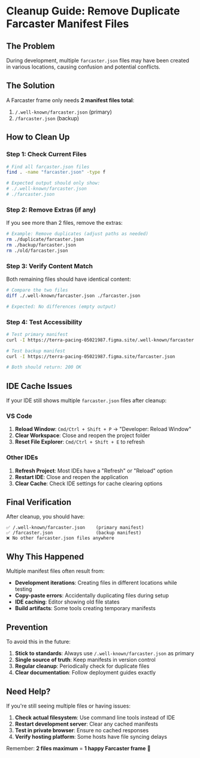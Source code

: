 # Cleanup Guide: Remove Duplicate Farcaster Manifest Files

## The Problem
During development, multiple `farcaster.json` files may have been created in various locations, causing confusion and potential conflicts.

## The Solution
A Farcaster frame only needs **2 manifest files total**:

1. `/.well-known/farcaster.json` (primary)
2. `/farcaster.json` (backup)

## How to Clean Up

### Step 1: Check Current Files
```bash
# Find all farcaster.json files
find . -name "farcaster.json" -type f

# Expected output should only show:
# ./.well-known/farcaster.json
# ./farcaster.json
```

### Step 2: Remove Extras (if any)
If you see more than 2 files, remove the extras:

```bash
# Example: Remove duplicates (adjust paths as needed)
rm ./duplicate/farcaster.json
rm ./backup/farcaster.json
rm ./old/farcaster.json
```

### Step 3: Verify Content Match
Both remaining files should have identical content:

```bash
# Compare the two files
diff ./.well-known/farcaster.json ./farcaster.json

# Expected: No differences (empty output)
```

### Step 4: Test Accessibility
```bash
# Test primary manifest
curl -I https://terra-pacing-05021987.figma.site/.well-known/farcaster.json

# Test backup manifest  
curl -I https://terra-pacing-05021987.figma.site/farcaster.json

# Both should return: 200 OK
```

## IDE Cache Issues

If your IDE still shows multiple `farcaster.json` files after cleanup:

### VS Code
1. **Reload Window**: `Cmd/Ctrl + Shift + P` → "Developer: Reload Window"
2. **Clear Workspace**: Close and reopen the project folder
3. **Reset File Explorer**: `Cmd/Ctrl + Shift + E` to refresh

### Other IDEs
1. **Refresh Project**: Most IDEs have a "Refresh" or "Reload" option
2. **Restart IDE**: Close and reopen the application
3. **Clear Cache**: Check IDE settings for cache clearing options

## Final Verification

After cleanup, you should have:

```
✅ /.well-known/farcaster.json    (primary manifest)
✅ /farcaster.json                (backup manifest)
❌ No other farcaster.json files anywhere
```

## Why This Happened

Multiple manifest files often result from:
- **Development iterations**: Creating files in different locations while testing
- **Copy-paste errors**: Accidentally duplicating files during setup
- **IDE caching**: Editor showing old file states
- **Build artifacts**: Some tools creating temporary manifests

## Prevention

To avoid this in the future:
1. **Stick to standards**: Always use `/.well-known/farcaster.json` as primary
2. **Single source of truth**: Keep manifests in version control
3. **Regular cleanup**: Periodically check for duplicate files
4. **Clear documentation**: Follow deployment guides exactly

## Need Help?

If you're still seeing multiple files or having issues:

1. **Check actual filesystem**: Use command line tools instead of IDE
2. **Restart development server**: Clear any cached manifests
3. **Test in private browser**: Ensure no cached responses
4. **Verify hosting platform**: Some hosts have file syncing delays

Remember: **2 files maximum** = **1 happy Farcaster frame** 🎯